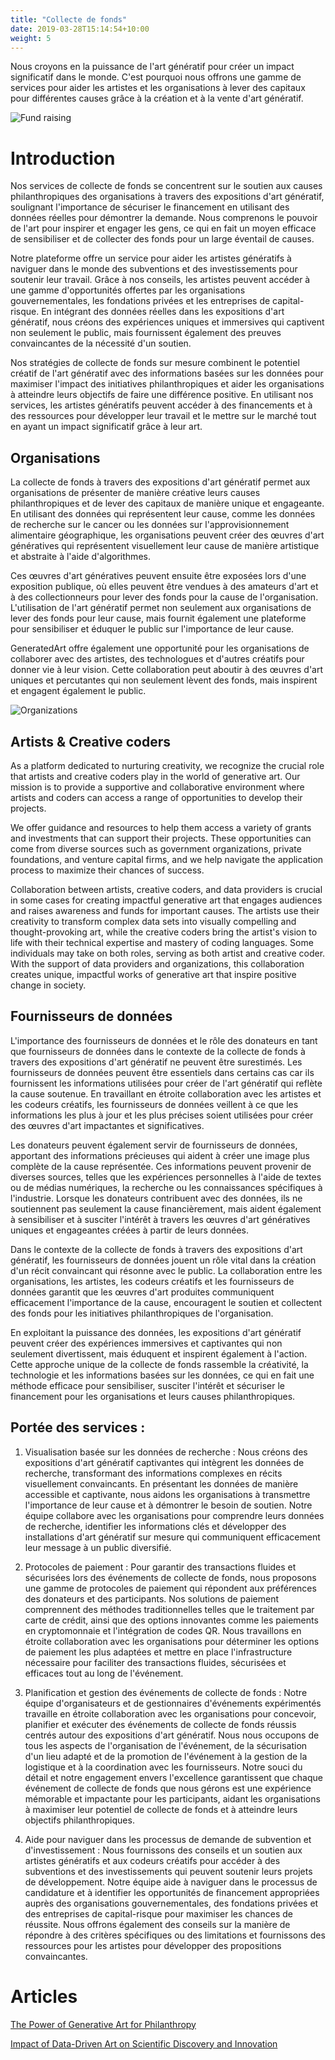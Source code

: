 ```yaml
---
title: "Collecte de fonds"
date: 2019-03-28T15:14:54+10:00
weight: 5
---
```


Nous croyons en la puissance de l'art génératif pour créer un impact significatif dans le monde. C'est pourquoi nous offrons une gamme de services pour aider les artistes et les organisations à lever des capitaux pour différentes causes grâce à la création et à la vente d'art génératif.

![Fund raising](/images/illustrations/fund-raising.png)

# Introduction

Nos services de collecte de fonds se concentrent sur le soutien aux causes philanthropiques des organisations à travers des expositions d'art génératif, soulignant l'importance de sécuriser le financement en utilisant des données réelles pour démontrer la demande. Nous comprenons le pouvoir de l'art pour inspirer et engager les gens, ce qui en fait un moyen efficace de sensibiliser et de collecter des fonds pour un large éventail de causes.

Notre plateforme offre un service pour aider les artistes génératifs à naviguer dans le monde des subventions et des investissements pour soutenir leur travail. Grâce à nos conseils, les artistes peuvent accéder à une gamme d'opportunités offertes par les organisations gouvernementales, les fondations privées et les entreprises de capital-risque. En intégrant des données réelles dans les expositions d'art génératif, nous créons des expériences uniques et immersives qui captivent non seulement le public, mais fournissent également des preuves convaincantes de la nécessité d'un soutien.

Nos stratégies de collecte de fonds sur mesure combinent le potentiel créatif de l'art génératif avec des informations basées sur les données pour maximiser l'impact des initiatives philanthropiques et aider les organisations à atteindre leurs objectifs de faire une différence positive. En utilisant nos services, les artistes génératifs peuvent accéder à des financements et à des ressources pour développer leur travail et le mettre sur le marché tout en ayant un impact significatif grâce à leur art.

## Organisations

La collecte de fonds à travers des expositions d'art génératif permet aux organisations de présenter de manière créative leurs causes philanthropiques et de lever des capitaux de manière unique et engageante. En utilisant des données qui représentent leur cause, comme les données de recherche sur le cancer ou les données sur l'approvisionnement alimentaire géographique, les organisations peuvent créer des œuvres d'art génératives qui représentent visuellement leur cause de manière artistique et abstraite à l'aide d'algorithmes.

Ces œuvres d'art génératives peuvent ensuite être exposées lors d'une exposition publique, où elles peuvent être vendues à des amateurs d'art et à des collectionneurs pour lever des fonds pour la cause de l'organisation. L'utilisation de l'art génératif permet non seulement aux organisations de lever des fonds pour leur cause, mais fournit également une plateforme pour sensibiliser et éduquer le public sur l'importance de leur cause.

GeneratedArt offre également une opportunité pour les organisations de collaborer avec des artistes, des technologues et d'autres créatifs pour donner vie à leur vision. Cette collaboration peut aboutir à des œuvres d'art uniques et percutantes qui non seulement lèvent des fonds, mais inspirent et engagent également le public.

![Organizations](/images/illustrations/blue.png)

## Artists & Creative coders

As a platform dedicated to nurturing creativity, we recognize the crucial role that artists and creative coders play in the world of generative art. Our mission is to provide a supportive and collaborative environment where artists and coders can access a range of opportunities to develop their projects.

We offer guidance and resources to help them access a variety of grants and investments that can support their projects. These opportunities can come from diverse sources such as government organizations, private foundations, and venture capital firms, and we help navigate the application process to maximize their chances of success.

Collaboration between artists, creative coders, and data providers is crucial in some cases for creating impactful generative art that engages audiences and raises awareness and funds for important causes. The artists use their creativity to transform complex data sets into visually compelling and thought-provoking art, while the creative coders bring the artist's vision to life with their technical expertise and mastery of coding languages. Some individuals may take on both roles, serving as both artist and creative coder. With the support of data providers and organizations, this collaboration creates unique, impactful works of generative art that inspire positive change in society.

## Fournisseurs de données

L'importance des fournisseurs de données et le rôle des donateurs en tant que fournisseurs de données dans le contexte de la collecte de fonds à travers des expositions d'art génératif ne peuvent être surestimés. Les fournisseurs de données peuvent être essentiels dans certains cas car ils fournissent les informations utilisées pour créer de l'art génératif qui reflète la cause soutenue. En travaillant en étroite collaboration avec les artistes et les codeurs créatifs, les fournisseurs de données veillent à ce que les informations les plus à jour et les plus précises soient utilisées pour créer des œuvres d'art impactantes et significatives.

Les donateurs peuvent également servir de fournisseurs de données, apportant des informations précieuses qui aident à créer une image plus complète de la cause représentée. Ces informations peuvent provenir de diverses sources, telles que les expériences personnelles à l'aide de textes ou de médias numériques, la recherche ou les connaissances spécifiques à l'industrie. Lorsque les donateurs contribuent avec des données, ils ne soutiennent pas seulement la cause financièrement, mais aident également à sensibiliser et à susciter l'intérêt à travers les œuvres d'art génératives uniques et engageantes créées à partir de leurs données.

Dans le contexte de la collecte de fonds à travers des expositions d'art génératif, les fournisseurs de données jouent un rôle vital dans la création d'un récit convaincant qui résonne avec le public. La collaboration entre les organisations, les artistes, les codeurs créatifs et les fournisseurs de données garantit que les œuvres d'art produites communiquent efficacement l'importance de la cause, encouragent le soutien et collectent des fonds pour les initiatives philanthropiques de l'organisation.

En exploitant la puissance des données, les expositions d'art génératif peuvent créer des expériences immersives et captivantes qui non seulement divertissent, mais éduquent et inspirent également à l'action. Cette approche unique de la collecte de fonds rassemble la créativité, la technologie et les informations basées sur les données, ce qui en fait une méthode efficace pour sensibiliser, susciter l'intérêt et sécuriser le financement pour les organisations et leurs causes philanthropiques.

## Portée des services :

1. Visualisation basée sur les données de recherche : Nous créons des expositions d'art génératif captivantes qui intègrent les données de recherche, transformant des informations complexes en récits visuellement convaincants. En présentant les données de manière accessible et captivante, nous aidons les organisations à transmettre l'importance de leur cause et à démontrer le besoin de soutien. Notre équipe collabore avec les organisations pour comprendre leurs données de recherche, identifier les informations clés et développer des installations d'art génératif sur mesure qui communiquent efficacement leur message à un public diversifié.

2. Protocoles de paiement : Pour garantir des transactions fluides et sécurisées lors des événements de collecte de fonds, nous proposons une gamme de protocoles de paiement qui répondent aux préférences des donateurs et des participants. Nos solutions de paiement comprennent des méthodes traditionnelles telles que le traitement par carte de crédit, ainsi que des options innovantes comme les paiements en cryptomonnaie et l'intégration de codes QR. Nous travaillons en étroite collaboration avec les organisations pour déterminer les options de paiement les plus adaptées et mettre en place l'infrastructure nécessaire pour faciliter des transactions fluides, sécurisées et efficaces tout au long de l'événement.

3. Planification et gestion des événements de collecte de fonds : Notre équipe d'organisateurs et de gestionnaires d'événements expérimentés travaille en étroite collaboration avec les organisations pour concevoir, planifier et exécuter des événements de collecte de fonds réussis centrés autour des expositions d'art génératif. Nous nous occupons de tous les aspects de l'organisation de l'événement, de la sécurisation d'un lieu adapté et de la promotion de l'événement à la gestion de la logistique et à la coordination avec les fournisseurs. Notre souci du détail et notre engagement envers l'excellence garantissent que chaque événement de collecte de fonds que nous gérons est une expérience mémorable et impactante pour les participants, aidant les organisations à maximiser leur potentiel de collecte de fonds et à atteindre leurs objectifs philanthropiques.

4. Aide pour naviguer dans les processus de demande de subvention et d'investissement : Nous fournissons des conseils et un soutien aux artistes génératifs et aux codeurs créatifs pour accéder à des subventions et des investissements qui peuvent soutenir leurs projets de développement. Notre équipe aide à naviguer dans le processus de candidature et à identifier les opportunités de financement appropriées auprès des organisations gouvernementales, des fondations privées et des entreprises de capital-risque pour maximiser les chances de réussite. Nous offrons également des conseils sur la manière de répondre à des critères spécifiques ou des limitations et fournissons des ressources pour les artistes pour développer des propositions convaincantes.

# Articles

[The Power of Generative Art for Philanthropy](https://medium.com/generatedart/the-power-of-generative-art-for-philanthropy-953d655dda08)

[Impact of Data-Driven Art on Scientific Discovery and Innovation](https://medium.com/generatedart/impact-of-data-driven-art-on-scientific-discovery-and-innovation-c60f126aeb65)
